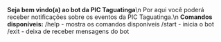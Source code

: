 **Seja bem vindo(a) ao bot da PIC Taguatinga**\n
Por aqui você poderá receber notificações sobre os eventos da PIC Taguatinga.\n
**Comandos disponíveis:**
/help - mostra os comandos disponíveis
/start - inicia o bot
/exit - deixa de receber mensagens do bot
